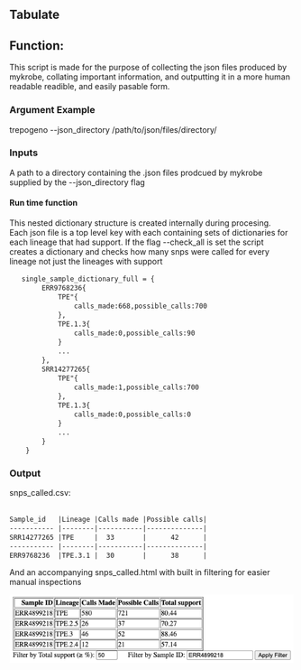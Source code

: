 ## Tabulate 
## Function:
This script is made for the purpose of collecting the json files produced by mykrobe, collating important information, and outputting it in a more human readable readible, and easily pasable form.

### Argument Example

trepogeno --json_directory /path/to/json/files/directory/ 

### Inputs
A path to a directory containing the .json files prodcued by mykrobe 
supplied by the --json_directory flag

#### Run time function 
This nested dictionary structure is created internally during procesing.  
Each json file is a top level key with each containing sets of dictionaries for each lineage that had support. 
If the flag --check_all is set the script creates a dictionary and checks how many snps were called for every lineage not just the lineages with support
```
   single_sample_dictionary_full = { 
        ERR9768236{ 
            TPE"{ 
                calls_made:668,possible_calls:700 
            }, 
            TPE.1.3{ 
                calls_made:0,possible_calls:90 
            } 
            ... 
        }, 
        SRR14277265{ 
            TPE"{ 
                calls_made:1,possible_calls:700 
            }, 
            TPE.1.3{ 
                calls_made:0,possible_calls:0 
            } 
            ... 
        } 
    } 
```
### Output

snps_called.csv:
```

Sample_id   |Lineage |Calls made |Possible calls| 
----------- |--------|-----------|--------------|
SRR14277265 |TPE     |  33       |      42      |     
----------- |--------|-----------|--------------|
ERR9768236  |TPE.3.1 |  30       |      38      |
```

And an accompanying snps_called.html with built in filtering for easier manual inspections

![Trepogeno_htmlfile](images_examples/html_table.png)

